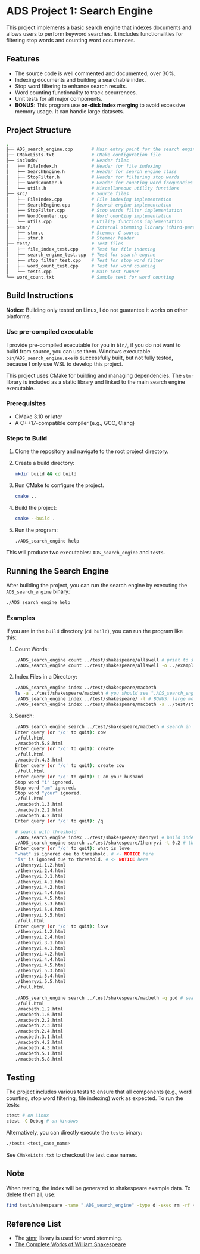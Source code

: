# ADS Project 1: Search Engine

This project implements a basic search engine that indexes documents and allows users to perform keyword searches. It includes functionalities for filtering stop words and counting word occurrences.

## Features

- The source code is well commented and documented, over 30%.
- Indexing documents and building a searchable index.
- Stop word filtering to enhance search results.
- Word counting functionality to track occurrences.
- Unit tests for all major components.
- **BONUS**: This program use **on-disk index merging** to avoid excessive memory usage. It can handle large datasets.

## Project Structure

```bash
.
├── ADS_search_engine.cpp       # Main entry point for the search engine application
├── CMakeLists.txt              # CMake configuration file
├── include/                    # Header files
│   ├── FileIndex.h             # Header for file indexing
│   ├── SearchEngine.h          # Header for search engine class
│   ├── StopFilter.h            # Header for filtering stop words
│   ├── WordCounter.h           # Header for counting word frequencies
│   └── utils.h                 # Miscellaneous utility functions
├── src/                        # Source files
│   ├── FileIndex.cpp           # File indexing implementation
│   ├── SearchEngine.cpp        # Search engine implementation
│   ├── StopFilter.cpp          # Stop words filter implementation
│   ├── WordCounter.cpp         # Word counting implementation
│   └── utils.cpp               # Utility functions implementation
├── stmr/                       # External stemming library (third-party)
│   ├── stmr.c                  # Stemmer C source
│   ├── stmr.h                  # Stemmer header
├── test/                       # Test files
│   ├── file_index_test.cpp     # Test for file indexing
│   ├── search_engine_test.cpp  # Test for search engine
│   ├── stop_filter_test.cpp    # Test for stop word filter
│   ├── word_count_test.cpp     # Test for word counting
│   └── tests.cpp               # Main test runner
└── word_count.txt              # Sample text for word counting
```

## Build Instructions

**Notice**: Building only tested on Linux, I do not guarantee it works on other platforms.

### Use pre-compiled executable

I provide pre-compiled executable for you in `bin/`, if you do not want to build from source, you can use them.
Windows executable `bin/ADS_search_engine.exe` is successfully built, but not fully tested, because I only use WSL to develop this project.

This project uses CMake for building and managing dependencies. The `stmr` library is included as a static library and linked to the main search engine executable.

### Prerequisites

- CMake 3.10 or later
- A C++17-compatible compiler (e.g., GCC, Clang)

### Steps to Build

1. Clone the repository and navigate to the root project directory.

2. Create a build directory:

   ```bash
   mkdir build && cd build
   ```

3. Run CMake to configure the project.

   ```bash
   cmake ..
   ```

4. Build the project:

   ```bash
   cmake --build .
   ```

5. Run the program:

   ```bash
   ./ADS_search_engine help
   ```

This will produce two executables: `ADS_search_engine` and `tests`.

## Running the Search Engine

After building the project, you can run the search engine by executing the `ADS_search_engine` binary:

```bash
./ADS_search_engine help
```
### Examples

If you are in the `build` directory (`cd build`), you can run the program like this:

1. Count Words:

   ```bash
   ./ADS_search_engine count ../test/shakespeare/allswell # print to stdout
   ./ADS_search_engine count ../test/shakespeare/allswell -o ../example/allswell_count.txt # print to file
   ```

2. Index Files in a Directory:

   ```bash
   ./ADS_search_engine index ../test/shakespeare/macbeth
   ls -a ../test/shakespeare/macbeth # you should see ".ADS_search_engine/" directory, that is the index directory
   ./ADS_search_engine index ../test/shakespeare/ -l # BONUS: large mode, can handle more very large amount of data in a limited memory.
   ./ADS_search_engine index ../test/shakespeare/macbeth -s ../test/stop_words.txt # with stop words
   ```
3. Search:

   ```bash
   ./ADS_search_engine search ../test/shakespeare/macbeth # search in interactive mode
   Enter query (or '/q' to quit): cow
   ./full.html
   ./macbeth.5.8.html
   Enter query (or '/q' to quit): create
   ./full.html
   ./macbeth.4.3.html
   Enter query (or '/q' to quit): create cow
   ./full.html
   Enter query (or '/q' to quit): I am your husband
   Stop word "i" ignored.
   Stop word "am" ignored.
   Stop word "your" ignored.
   ./full.html
   ./macbeth.1.3.html
   ./macbeth.2.2.html
   ./macbeth.4.2.html
   Enter query (or '/q' to quit): /q
   
   # search with threshold
   ./ADS_search_engine index ../test/shakespeare/1henryvi # build index first
   ./ADS_search_engine search ../test/shakespeare/1henryvi -t 0.2 # threshold = 0.2
   Enter query (or '/q' to quit): what is love
   "what" is ignored due to threshold. # <- NOTICE here
   "is" is ignored due to threshold. # <- NOTICE here
   ./1henryvi.1.2.html
   ./1henryvi.2.4.html
   ./1henryvi.3.1.html
   ./1henryvi.4.1.html
   ./1henryvi.4.2.html
   ./1henryvi.4.4.html
   ./1henryvi.4.5.html
   ./1henryvi.5.3.html
   ./1henryvi.5.4.html
   ./1henryvi.5.5.html
   ./full.html
   Enter query (or '/q' to quit): love
   ./1henryvi.1.2.html
   ./1henryvi.2.4.html
   ./1henryvi.3.1.html
   ./1henryvi.4.1.html
   ./1henryvi.4.2.html
   ./1henryvi.4.4.html
   ./1henryvi.4.5.html
   ./1henryvi.5.3.html
   ./1henryvi.5.4.html
   ./1henryvi.5.5.html
   ./full.html
   
   ./ADS_search_engine search ../test/shakespeare/macbeth -q god # search with query parameter
   ./full.html
   ./macbeth.1.2.html
   ./macbeth.1.6.html
   ./macbeth.2.2.html
   ./macbeth.2.3.html
   ./macbeth.2.4.html
   ./macbeth.3.1.html
   ./macbeth.4.2.html
   ./macbeth.4.3.html
   ./macbeth.5.1.html
   ./macbeth.5.8.html
   ```

## Testing

The project includes various tests to ensure that all components (e.g., word counting, stop word filtering, file indexing) work as expected. To run the tests:

```bash
ctest # on Linux
ctest -C Debug # on Windows
```

Alternatively, you can directly execute the `tests` binary:

```bash
./tests <test_case_name>
```

See `CMakeLists.txt` to checkout the test case names.

## Note

When testing, the index will be generated to shakespeare example data. To delete them all, use:

```bash
find test/shakespeare -name ".ADS_search_engine" -type d -exec rm -rf {} + # in linux
```

## Reference List

- The [stmr](https://github.com/wooorm/stmr.c) library is used for word stemming.
- [The Complete Works of William Shakespeare](http://shakespeare.mit.edu/)